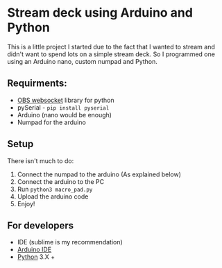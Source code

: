 # Stream deck using Arduino and Python

This is a little project I started due to the fact that I wanted to stream and didn't want to spend lots on a simple stream deck.
So I programmed one using an Arduino nano, custom numpad and Python.

## Requirments:
* [OBS websocket](https://github.com/Palakis/obs-websocket) library for python
* pySerial - `pip install pyserial`
* Arduino (nano would be enough)
* Numpad for the arduino

## Setup
There isn't much to do:
1. Connect the numpad to the arduino (As explained below)
1. Connect the arduino to the PC
1. Run `python3 macro_pad.py`
1. Upload the arduino code
1. Enjoy!

## For developers
* IDE (sublime is my recommendation)
* [Arduino IDE](https://www.arduino.cc/en/software)
* [Python](https://www.python.org/) 3.X +